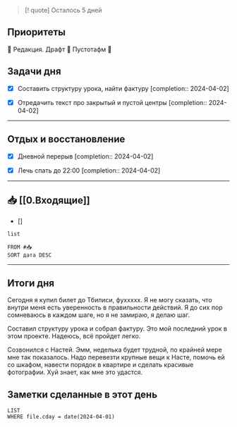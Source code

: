 > [! quote] Осталось 5 дней
> 

## Приоритеты
🔴 Редакция. Драфт
🔴 Пустотафм
🔴

## Задачи дня
- [x] Составить структуру урока, найти фактуру  [completion:: 2024-04-02]
- [x] Отредачить текст про закрытый и пустой центры  [completion:: 2024-04-02]


---
## Отдых и восстановление
- [x] Дневной перерыв  [completion:: 2024-04-02]
- [x] Лечь спать до 22:00  [completion:: 2024-04-02]


---
## 📥 [[0.Входящие]]
- [] 



```dataview
list
	
FROM #📥
SORT дата DESC
```


---
## Итоги дня
Сегодня я купил билет до Тбилиси, фуххххх. Я не могу сказать, что внутри меня есть уверенность в правильности действий. Я до сих пор сомневаюсь в каждом шаге, но я не замираю, я делаю шаг. 

Составил структуру урока и собрал фактуру. Это мой последний урок в этом проекте. Надеюсь, всё пройдет легко.

Созвонился с Настей. Эмм, неделька будет трудной, по крайней мере мне так показалось. Надо перевезти крупные вещи к Насте, помочь ей со шкафом, навести порядок в квартире и сделать красивые фотографии. Хуй знает, как мне это удастся. 




## Заметки сделанные в этот день
```dataview
LIST
WHERE file.cday = date(2024-04-01)
```

